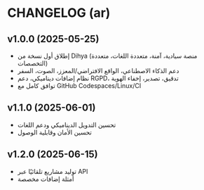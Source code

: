 # CHANGELOG (ar)

## v1.0.0 (2025-05-25)
- إطلاق أول نسخة من Dihya (منصة سيادية، آمنة، متعددة اللغات، متعددة التخصصات)
- دعم الذكاء الاصطناعي، الواقع الافتراضي/المعزز، الصوت، السفر
- نظام إضافات ديناميكي، دعم RGPD، تدقيق، تصدير، إخفاء الهوية
- توافق كامل مع GitHub Codespaces/Linux/CI

## v1.1.0 (2025-06-01)
- تحسين التدويل الديناميكي ودعم اللغات
- تحسين الأمان وقابلية الوصول

## v1.2.0 (2025-06-15)
- توليد مشاريع تلقائيًا عبر API
- أمثلة إضافات مخصصة
